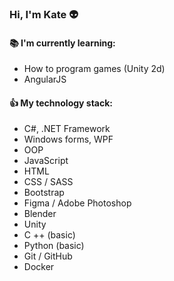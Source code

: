 ### Hi, I'm Kate :alien:

#### :books: I'm currently learning:
* How to program games (Unity 2d)
* AngularJS

#### :thumbsup: My technology stack:
* C#, .NET Framework
* Windows forms, WPF
* OOP
* JavaScript
* HTML
* CSS / SASS
* Bootstrap
* Figma / Adobe Photoshop
* Blender
* Unity
* C ++ (basic)
* Python (basic)
* Git / GitHub
* Docker
